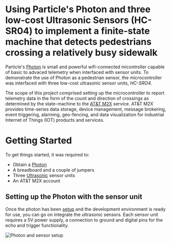 # Using Particle's Photon and three low-cost Ultrasonic Sensors (HC-SR04) to implement a finite-state machine that detects pedestrians crossing a relatively busy sidewalk 

Particle's [Photon](https://www.particle.io/products/hardware/photon-wifi/) is small and powerful wifi-connected micontroller capable of basic to advaced telemetry when interfaced with sensor units. To demonstrate the use of Photon as a pedestrian sensor, the microcontroller was interfaced with three low-cost ultrasonic sensor units, _HC-SRO4_. 

The scope of this project comprised setting up the microcontroller to report telemetry data in the form of the count and direction of crossings as determined by the state-machine to the [AT&T M2X](https://m2x.att.com/) service. AT&T M2X provides time-series data storage, device management, message brokering, event triggering, alarming, geo-fencing, and data visualization for industrial Internet of Things (IOT) products and services.


# Getting Started
To get things started, it was required to:
 - Obtain a [Photon](https://www.particle.io/products/hardware/photon-wifi/)
 - A breadboard and a couple of jumpers
 - Three [Ultrasonic](https://www.robotshop.com/en/hc-sr04-ultra01-ultrasonic-range-finder.html) sensor units
 - An AT&T M2X account
 
 
## Setting up the Photon with the sensor unit
Once the photon has been [setup](https://docs.particle.io/guide/getting-started/start/photon/) and the development environment is ready for use, you can go on integrate the ultrasonic sensors. Each sensor unit requires a 5V power supply, a connection to ground and digital pins for the echo and trigger functionality.

![Photon and sensor setup](https://lh3.googleusercontent.com/TCk_xNIiJ_JGC0zZXulXLKgJJQP_RB0OIq0QRRNtOWTtSb2X17bn9YIvIbSZZzYKyhySkzzh4R_vSAX-vHgD_lu7LtXR9AldzJ9YpsqClJ1qEmZdYEN_FyHTIZuhF7v_cZ5XaEHc5BOthVijAeXEF2UCp1wJGjAhlryThdGaRHkvtQcIrf-L93gO8GMqlFufHrs7C3m_yUGoFn-RRpFlaY64naZ8TvlqA44u0oizG-zjK1H6MuQUi1SJR09_cOVJQrJII8AhKwxxOmzWB0wKWu5noStk-x74D6HtcC6hNWab-GA_M-Lt-JInyLckOKhzAat1eXp66uvM7n0PFpbDamBOV0mBORC09Yo5UjWKINDukFqWWGOT55WeOKMefXQBrFob7sfvm21n9hHyWAOFtVMEOtio16uihyejzZwp9hLXnZKhV8guQ-iy3fa-xIJvxruMjxh1XF4aHw4mi_8rX3JRv9naspHjshj1Cod6qzVQLB4QRm4VaW8lj4T_DyRY5zwZ-q2-1XBBjGQFZFkb5PtmexebbXOTvx_RmVj14ez4WFBLiMNW64USn_WTMMtVUBzlTDZC84rqnaNjArRVckBErT1A_6jZUaKa5xvs=w705-h436-no)
